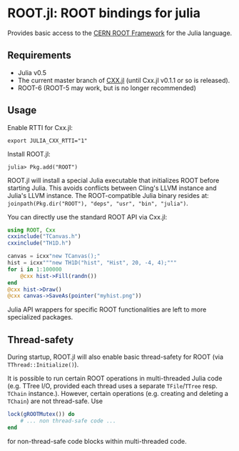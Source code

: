 # ROOT.jl: ROOT bindings for julia

Provides basic access to the [CERN ROOT Framework](https://root.cern.ch/)
for the Julia language.


## Requirements

* Julia v0.5
* The current master branch of [CXX.jl](https://github.com/Keno/Cxx.jl) (until
  Cxx.jl v0.1.1 or so is released).
* ROOT-6 (ROOT-5 may work, but is no longer recommended)


## Usage

Enable RTTI for Cxx.jl:

```shell
export JULIA_CXX_RTTI="1"
```

Install ROOT.jl:

```
julia> Pkg.add("ROOT")
```

ROOT.jl will install a special Julia executable that initializes ROOT
before starting Julia. This avoids conflicts between Cling's LLVM instance
and Julia's LLVM instance. The ROOT-compatible Julia binary resides at:
`joinpath(Pkg.dir("ROOT"), "deps", "usr", "bin", "julia")`.

You can directly use the standard ROOT API via Cxx.jl:

```julia
using ROOT, Cxx
cxxinclude("TCanvas.h")
cxxinclude("TH1D.h")

canvas = icxx"new TCanvas();"
hist = icxx"""new TH1D("hist", "Hist", 20, -4, 4);"""
for i in 1:100000
    @cxx hist->Fill(randn())
end
@cxx hist->Draw()
@cxx canvas->SaveAs(pointer("myhist.png"))
```

Julia API wrappers for specific ROOT functionalities are left to more
specialized packages.


## Thread-safety

During startup, ROOT.jl will also enable basic thread-safety for ROOT
(via `TThread::Initialize()`).

It is possible to run certain ROOT operations in multi-threaded Julia code
(e.g. TTree I/O, provided each thread uses a separate `TFile`/`TTree` resp.
`TChain` instance.). However, certain operations (e.g. creating and deleting
a `TChain`) are not thread-safe. Use

```julia
lock(gROOTMutex()) do
    # ... non thread-safe code ...
end
```

for non-thread-safe code blocks within multi-threaded code.
